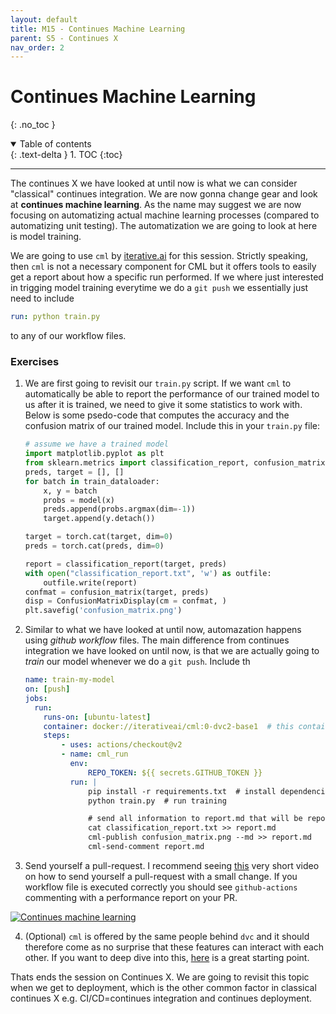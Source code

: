 ```yaml
---
layout: default
title: M15 - Continues Machine Learning
parent: S5 - Continues X
nav_order: 2
---
```


# Continues Machine Learning
{: .no_toc }

<details open markdown="block">
  <summary>
    Table of contents
  </summary>
  {: .text-delta }
1. TOC
{:toc}
</details>

---

The continues X we have looked at until now is what we can consider "classical" continues integration. We are now gonna change gear and look at **continues machine learning**. As the name may suggest we are now focusing on automatizing actual machine learning processes (compared to automatizing unit testing). The automatization we are going to look at here is model training.

We are going to use `cml` by [iterative.ai](https://iterative.ai/) for this session. Strictly speaking, then `cml` is not a necessary component for CML but it offers tools to easily get a report about how a specific run performed. If we where just interested in trigging model training everytime we do a `git push` we essentially just need to include
```yaml
run: python train.py
```
to any of our workflow files. 

### Exercises

1. We are first going to revisit our `train.py` script. If we want `cml` to automatically be able to report the performance of
our trained model to us after it is trained, we need to give it some statistics to work with. Below is some psedo-code that computes the accuracy and the confusion matrix of our trained model. Include this in your `train.py` file:
   ```python
   # assume we have a trained model
   import matplotlib.pyplot as plt
   from sklearn.metrics import classification_report, confusion_matrix, ConfusionMatrixDisplay
   preds, target = [], []
   for batch in train_dataloader:
       x, y = batch
       probs = model(x)
       preds.append(probs.argmax(dim=-1))
       target.append(y.detach())

   target = torch.cat(target, dim=0)
   preds = torch.cat(preds, dim=0)

   report = classification_report(target, preds)
   with open("classification_report.txt", 'w') as outfile:
       outfile.write(report)
   confmat = confusion_matrix(target, preds)
   disp = ConfusionMatrixDisplay(cm = confmat, )
   plt.savefig('confusion_matrix.png')
   ```

2. Similar to what we have looked at until now, automazation happens using *github workflow* files. The main difference from continues integration we have looked on until now, is that we are actually going to *train* our model whenever we do a `git push`. Include th

    ```yaml
    name: train-my-model
    on: [push]
    jobs:
      run:
        runs-on: [ubuntu-latest]
        container: docker://iterativeai/cml:0-dvc2-base1  # this contains the continues machine learning pipeline
        steps:
            - uses: actions/checkout@v2
            - name: cml_run
              env:
                  REPO_TOKEN: ${{ secrets.GITHUB_TOKEN }}
              run: |
                  pip install -r requirements.txt  # install dependencies
                  python train.py  # run training

                  # send all information to report.md that will be reported to us when the workflow finish
                  cat classification_report.txt >> report.md
                  cml-publish confusion_matrix.png --md >> report.md
                  cml-send-comment report.md

    ```

3. Send yourself a pull-request. I recommend seeing [this](https://www.youtube.com/watch?v=xwyJexAnt9k) very short video on how to send yourself a pull-request with a small change. If you workflow file is executed correctly you should see `github-actions`
commenting with a performance report on your PR.

[![Continues machine learning](http://img.youtube.com/vi/xwyJexAnt9k/0.jpg)](http://www.youtube.com/watch?v=xwyJexAnt9k "Video Title")

4. (Optional) `cml` is offered by the same people behind `dvc` and it should therefore come as no surprise that these features
   can interact with each other. If you want to deep dive into this, [here](https://cml.dev/doc/cml-with-dvc) is a great starting
   point.


Thats ends the session on Continues X. We are going to revisit this topic when we get to deployment, which is the other common factor in classical continues X e.g. CI/CD=continues integration and continues deployment.